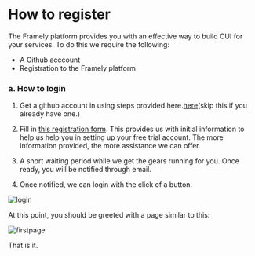 # How to register

The Framely platform provides you with an effective way to build CUI for your services. To do this we require the following:

- A Github acccount
- Registration to the Framely platform

### a. How to login

1. Get a github account in using steps provided here.[here](https://docs.github.com/en/get-started/signing-up-for-github/signing-up-for-a-new-github-account)(skip this if you already have one.)

2. Fill in [this registration form](https://docs.google.com/forms/d/e/1FAIpQLSeYGRXfYnB_uDKTS4hUfcD3w1f9LDI9swcC5Qhy71PTS_JANA/viewform). This provides us with initial information to help us help you in setting up your free trial account. The more information provided, the more assistance we can offer.

3. A short waiting period while we get the gears running for you. Once ready, you will be notified through email.

3. Once notified, we can login with the click of a button.

![login](/images/guide/platform/loginbtn.png)

At this point, you should be greeted with a page similar to this:

![firstpage](/images/guide/platform/firstpage.png)

That is it.

